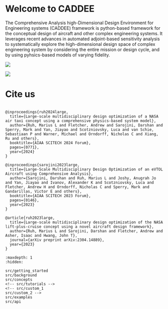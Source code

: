 # Welcome to CADDEE

The Comprehensive Analysis high-Dimensional Design Environment for Engineering systems (CADDEE) framework is python-based framework for the conceptual design of aircraft and other complex engineering systems. It leverages recent advances in automated adjoint-based sensitivity analysis to systematically explore the high-dimensional design space of complex engineering system by considering the entire mission or design cycle, and by using pyhsics-based models of varying fidelity. 

![](/src/images/movie_all_geometry_frame_2.gif )


![](/src/images/movie_sub_system_frame_2.gif )


# Cite us
```none

@inproceedings{ruh2024large,
  title={Large-scale multidisciplinary design optimization of a NASA air taxi concept using a comprehensive physics-based system model},
  author={Ruh, Marius L and Fletcher, Andrew and Sarojini, Darshan and Sperry, Mark and Yan, Jiayao and Scotzniovsky, Luca and van Schie, Sebastiaan P and Warner, Michael and Orndorff, Nicholas C and Xiang, Ru and others},
  booktitle={AIAA SCITECH 2024 Forum},
  pages={0771},
  year={2024}
}

@inproceedings{sarojini2023large,
  title={Large-Scale Multidisciplinary Design Optimization of an eVTOL Aircraft using Comprehensive Analysis},
  author={Sarojini, Darshan and Ruh, Marius L and Joshy, Anugrah Jo and Yan, Jiayao and Ivanov, Alexander K and Scotzniovsky, Luca and Fletcher, Andrew H and Orndorff, Nicholas C and Sperry, Mark and Gandarillas, Victor E and others},
  booktitle={AIAA SCITECH 2023 Forum},
  pages={0146},
  year={2023}
}

@article{ruh2023large,
  title={Large-scale multidisciplinary design optimization of the NASA lift-plus-cruise concept using a novel aircraft design framework},
  author={Ruh, Marius L and Sarojini, Darshan and Fletcher, Andrew and Asher, Isaac and Hwang, John T},
  journal={arXiv preprint arXiv:2304.14889},
  year={2023}
}
```

<!-- Remove/add custom pages from/to toc as per your package's requirement -->

```{toctree}
:maxdepth: 1
:hidden:

src/getting_started
src/background
src/concepts
<!-- src/tutorials -->
<!-- src/custom_1
src/custom_2 -->
src/examples
src/api
```
